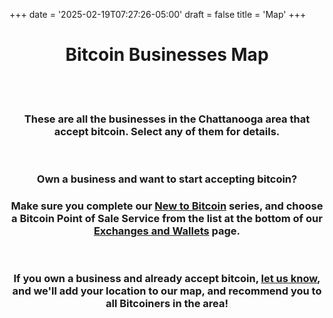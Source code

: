 +++
date = '2025-02-19T07:27:26-05:00'
draft = false
title = 'Map'
+++

<div style="text-align:center;">

# Bitcoin Businesses Map



<br>

<div id="map"></div>

<!--iframe width="1280" height="720" src="https://www.openstreetmap.org/export/embed.html?bbox=-85.68031311035158%2C34.80365530045784%2C-84.93873596191408%2C35.28654522837705&amp;layer=mapnik&amp;marker=35.045457078508896%2C-85.30952453613281" style="border: 1px solid black"></iframe><br/><small><a href="https://www.openstreetmap.org/?mlat=35.0455&amp;mlon=-85.3095#map=11/35.0455/-85.3095&amp;layers=N">View Larger Map</a></small-->

<br>

### These are all the businesses in the Chattanooga area that accept bitcoin. Select any of them for details.

<br>

### Own a business and want to start accepting bitcoin?

### Make sure you complete our [New to Bitcoin](/new-to-bitcoin) series, and choose a Bitcoin Point of Sale Service from the list at the bottom of our [Exchanges and Wallets](/new-to-bitcoin/exchanges-and-wallets) page.

<br>

### If you own a business and already accept bitcoin, [let us know](/contact), and we'll add your location to our map, and recommend you to all Bitcoiners in the area!

<br>

<br>

</div>
